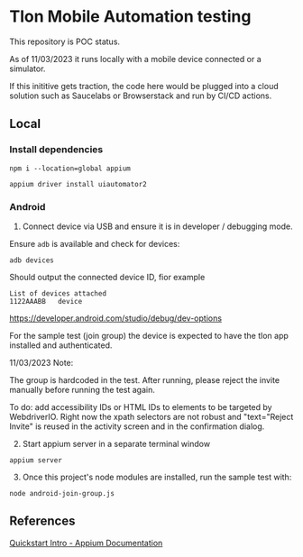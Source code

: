 # Tlon Mobile Automation testing

This repository is POC status.

As of 11/03/2023 it runs locally with a mobile device connected or a simulator.

If this inititive gets traction, the code here would be plugged into a cloud solution such as Saucelabs or Browserstack and run by CI/CD actions.

## Local

### Install dependencies

`npm i --location=global appium`

`appium driver install uiautomator2`

### Android

1. Connect device via USB and ensure it is in developer / debugging mode.

Ensure `adb` is available and check for devices:

`adb devices`

Should output the connected device ID, fior example

```
List of devices attached
1122AAABB	device
```

https://developer.android.com/studio/debug/dev-options

For the sample test (join group) the device is expected to have the tlon app installed and authenticated.

11/03/2023 Note:

The group is hardcoded in the test. After running, please reject the invite manually before running the test again.

To do: add accessibility IDs or HTML IDs to elements to be targeted by WebdriverIO. Right now the xpath selectors are not robust and "text="Reject Invite" is reused in the activity screen and in the confirmation dialog.

2. Start appium server in a separate terminal window

`appium server`

3. Once this project's node modules are installed, run the sample test with:

`node android-join-group.js`

## References

[Quickstart Intro - Appium Documentation](https://appium.io/docs/en/2.1/quickstart/)
